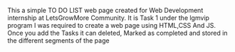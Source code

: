 This a simple TO DO LIST web page created for Web Development internship at LetsGrowMore Community. It is Task 1 under the lgmvip program 
I was required to create a web page using HTML,CSS And JS. Once you add the Tasks it can deleted, Marked as completed and stored in the different segments of the page 
